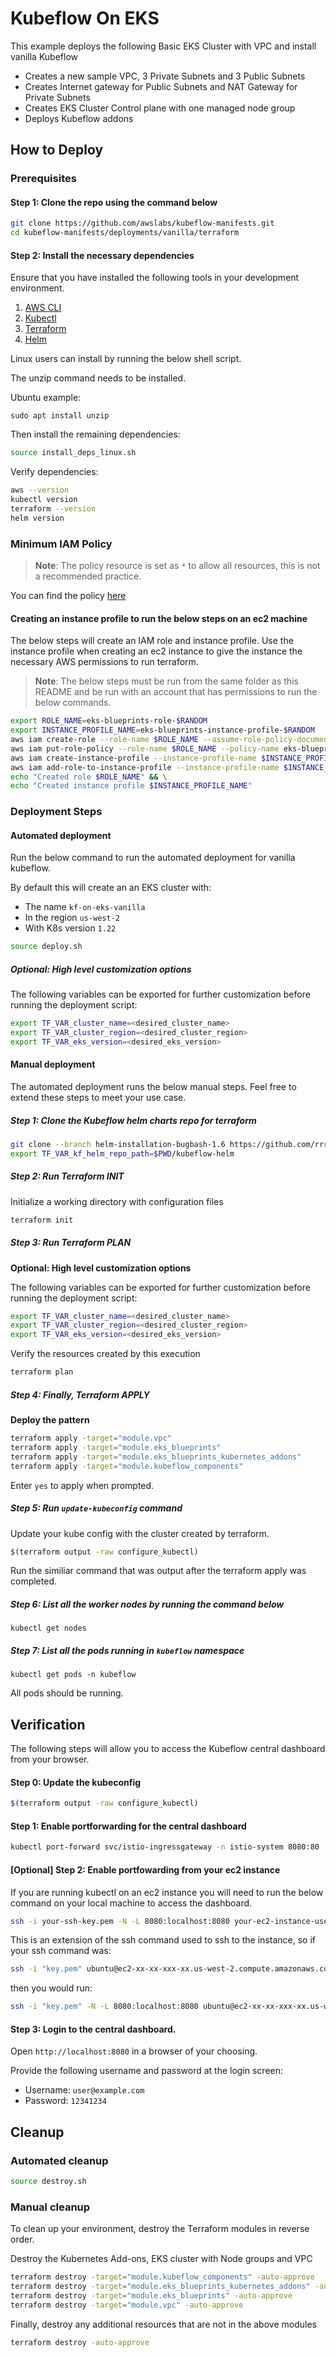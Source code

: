 # Kubeflow On EKS

This example deploys the following Basic EKS Cluster with VPC and install vanilla Kubeflow

- Creates a new sample VPC, 3 Private Subnets and 3 Public Subnets
- Creates Internet gateway for Public Subnets and NAT Gateway for Private Subnets
- Creates EKS Cluster Control plane with one managed node group
- Deploys Kubeflow addons

## How to Deploy

### Prerequisites


#### Step 1: Clone the repo using the command below

```sh
git clone https://github.com/awslabs/kubeflow-manifests.git
cd kubeflow-manifests/deployments/vanilla/terraform
```

#### Step 2: Install the necessary dependencies
Ensure that you have installed the following tools in your development environment.

1. [AWS CLI](https://docs.aws.amazon.com/cli/latest/userguide/install-cliv2.html)
2. [Kubectl](https://Kubernetes.io/docs/tasks/tools/)
3. [Terraform](https://learn.hashicorp.com/tutorials/terraform/install-cli)
4. [Helm](https://helm.sh/docs/intro/install/)



Linux users can install by running the below shell script.

The unzip command needs to be installed. 

Ubuntu example:
```
sudo apt install unzip
```

Then install the remaining dependencies:
```sh
source install_deps_linux.sh
```

Verify dependencies:
```sh
aws --version
kubectl version
terraform --version
helm version
```

### Minimum IAM Policy

> **Note**: The policy resource is set as `*` to allow all resources, this is not a recommended practice.

You can find the policy [here](min-iam-policy.json)

#### Creating an instance profile to run the below steps on an ec2 machine

The below steps will create an IAM role and instance profile.
Use the instance profile when creating an ec2 instance to give the instance the necessary AWS permissions to run terraform.

> **Note**: The below steps must be run from the same folder as this README and be run with an account that has permissions to run the below commands.

```sh
export ROLE_NAME=eks-blueprints-role-$RANDOM
export INSTANCE_PROFILE_NAME=eks-blueprints-instance-profile-$RANDOM
aws iam create-role --role-name $ROLE_NAME --assume-role-policy-document file://ec2-instance-trust-policy.json && \
aws iam put-role-policy --role-name $ROLE_NAME --policy-name eks-blueprints-policy-$RANDOM --policy-document file://min-iam-policy.json && \
aws iam create-instance-profile --instance-profile-name $INSTANCE_PROFILE_NAME && \
aws iam add-role-to-instance-profile --instance-profile-name $INSTANCE_PROFILE_NAME --role-name $ROLE_NAME && \
echo "Created role $ROLE_NAME" && \
echo "Created instance profile $INSTANCE_PROFILE_NAME"
```


### Deployment Steps

#### Automated deployment


Run the below command to run the automated deployment for vanilla kubeflow.

By default this will create an an EKS cluster with:
- The name `kf-on-eks-vanilla`
- In the region `us-west-2`
- With K8s version `1.22`

```sh
source deploy.sh
```


##### Optional: High level customization options
The following variables can be exported for further customization before running the deployment script:

```sh
export TF_VAR_cluster_name=<desired_cluster_name>
export TF_VAR_cluster_region=<desired_cluster_region>
export TF_VAR_eks_version=<desired_eks_version>
```

#### Manual deployment

The automated deployment runs the below manual steps. Feel free to extend these steps to meet your use case.

##### Step 1: Clone the Kubeflow helm charts repo for terraform
```sh
git clone --branch helm-installation-bugbash-1.6 https://github.com/rrrkharse/kubeflow-manifests.git kubeflow-helm
export TF_VAR_kf_helm_repo_path=$PWD/kubeflow-helm
```
##### Step 2: Run Terraform INIT

Initialize a working directory with configuration files

```sh
terraform init
```

##### Step 3: Run Terraform PLAN

**Optional: High level customization options**

The following variables can be exported for further customization before running the deployment script:

```sh
export TF_VAR_cluster_name=<desired_cluster_name>
export TF_VAR_cluster_region=<desired_cluster_region>
export TF_VAR_eks_version=<desired_eks_version>
```


Verify the resources created by this execution

```sh
terraform plan
```

##### Step 4: Finally, Terraform APPLY

**Deploy the pattern**

```sh
terraform apply -target="module.vpc"
terraform apply -target="module.eks_blueprints"
terraform apply -target="module.eks_blueprints_kubernetes_addons"
terraform apply -target="module.kubeflow_components"
```

Enter `yes` to apply when prompted.

##### Step 5: Run `update-kubeconfig` command

Update your kube config with the cluster created by terraform.

```sh
$(terraform output -raw configure_kubectl)
```

Run the similiar command that was output after the terraform apply was completed.
##### Step 6: List all the worker nodes by running the command below

    kubectl get nodes

##### Step 7: List all the pods running in `kubeflow` namespace

    kubectl get pods -n kubeflow

All pods should be running.

## Verification

The following steps will allow you to access the Kubeflow central dashboard from your browser.

#### Step 0: Update the kubeconfig
```sh
$(terraform output -raw configure_kubectl)
```

#### Step 1: Enable portforwarding for the central dashboard
```sh
kubectl port-forward svc/istio-ingressgateway -n istio-system 8080:80
```

#### [Optional] Step 2: Enable portfowarding from your ec2 instance

If you are running kubectl on an ec2 instance you will need to run the below command on your local machine to access the dashboard.
```sh
ssh -i your-ssh-key.pem -N -L 8080:localhost:8080 your-ec2-instance-username@your-ec2-instance-dns.us-west-2.compute.amazonaws.com
```

This is an extension of the ssh command used to ssh to the instance, so if your ssh command was:
```sh
ssh -i "key.pem" ubuntu@ec2-xx-xx-xxx-xx.us-west-2.compute.amazonaws.com
```

then you would run:
```sh
ssh -i "key.pem" -N -L 8080:localhost:8080 ubuntu@ec2-xx-xx-xxx-xx.us-west-2.compute.amazonaws.com
```

#### Step 3: Login to the central dashboard.

Open `http://localhost:8080` in a browser of your choosing.

Provide the following username and password at the login screen:
- Username: `user@example.com`
- Password: `12341234`

## Cleanup

### Automated cleanup

```sh
source destroy.sh
```

### Manual cleanup

To clean up your environment, destroy the Terraform modules in reverse order.

Destroy the Kubernetes Add-ons, EKS cluster with Node groups and VPC

```sh
terraform destroy -target="module.kubeflow_components" -auto-approve
terraform destroy -target="module.eks_blueprints_kubernetes_addons" -auto-approve
terraform destroy -target="module.eks_blueprints" -auto-approve
terraform destroy -target="module.vpc" -auto-approve
```

Finally, destroy any additional resources that are not in the above modules

```sh
terraform destroy -auto-approve
```
